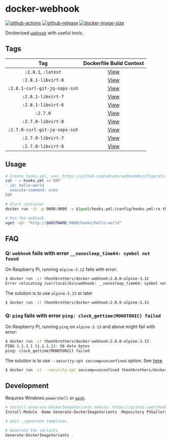 # docker-webhook

[![github-actions](https://github.com/theohbrothers/docker-webhook/actions/workflows/ci-master-pr.yml/badge.svg?branch=master)](https://github.com/theohbrothers/docker-webhook/actions/workflows/ci-master-pr.yml)
[![github-release](https://img.shields.io/github/v/release/theohbrothers/docker-webhook?style=flat-square)](https://github.com/theohbrothers/docker-webhook/releases/)
[![docker-image-size](https://img.shields.io/docker/image-size/theohbrothers/docker-webhook/latest)](https://hub.docker.com/r/theohbrothers/docker-webhook)

Dockerized [`webhook`](https://github.com/adnanh/webhook) with useful tools.

## Tags

| Tag | Dockerfile Build Context |
|:-------:|:---------:|
| `:2.8.1`, `:latest` | [View](variants/2.8.1) |
| `:2.8.1-libvirt-8` | [View](variants/2.8.1-libvirt-8) |
| `:2.8.1-curl-git-jq-sops-ssh` | [View](variants/2.8.1-curl-git-jq-sops-ssh) |
| `:2.8.1-libvirt-7` | [View](variants/2.8.1-libvirt-7) |
| `:2.8.1-libvirt-6` | [View](variants/2.8.1-libvirt-6) |
| `:2.7.0` | [View](variants/2.7.0) |
| `:2.7.0-libvirt-8` | [View](variants/2.7.0-libvirt-8) |
| `:2.7.0-curl-git-jq-sops-ssh` | [View](variants/2.7.0-curl-git-jq-sops-ssh) |
| `:2.7.0-libvirt-7` | [View](variants/2.7.0-libvirt-7) |
| `:2.7.0-libvirt-6` | [View](variants/2.7.0-libvirt-6) |

## Usage

```sh
# Create hooks.yml, see: https://github.com/adnanh/webhook#configuration
cat - > hooks.yml <<'EOF'
- id: hello-world
  execute-command: echo
EOF

# Start container
docker run -it -p 9000:9000 -v $(pwd)/hooks.yml:/config/hooks.yml:ro theohbrothers/docker-webhook

# Run the webhook
wget -qO- "http://$HOSTNAME:9000/hooks/hello-world"
```

## FAQ

### Q: `webhook` fails with error `__nanosleep_time64: symbol not found`

On Raspberry Pi, running `alpine-3.12` fails with error:

```sh
$ docker run -it theohbrothers/docker-webhook:2.8.0-alpine-3.12
Error relocating /usr/local/bin/webhook: __nanosleep_time64: symbol not found
```

The solution is to use `alpine-3.13` or later

```sh
$ docker run -it theohbrothers/docker-webhook:2.8.0-alpine-3.13
```

### Q: `ping` fails with error `ping: clock_gettime(MONOTONIC) failed`

On Raspberry Pi, running `ping` on `alpine-3.13` and above might fail with error:

```sh
$ docker run -it theohbrothers/docker-webhook:2.8.0-alpine-3.13
PING 1.1.1.1 (1.1.1.1): 56 data bytes
ping: clock_gettime(MONOTONIC) failed
```

The solution is to use `--security-opt seccomp=unconfined` option. See [here](https://gitlab.alpinelinux.org/alpine/aports/-/issues/12091)

```sh
$ docker run -it --security-opt seccomp=unconfined theohbrothers/docker-webhook:2.8.0-alpine-3.13
```

## Development

Requires Windows `powershell` or [`pwsh`](https://github.com/PowerShell/PowerShell).

```powershell
# Install Generate-DockerImageVariants module: https://github.com/theohbrothers/Generate-DockerImageVariants
Install-Module -Name Generate-DockerImageVariants -Repository PSGallery -Scope CurrentUser -Force -Verbose

# Edit ./generate templates

# Generate the variants
Generate-DockerImageVariants .
```
